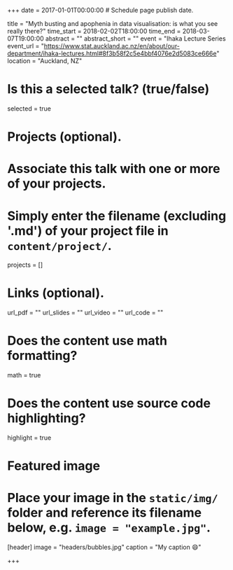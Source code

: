 +++
date = 2017-01-01T00:00:00  # Schedule page publish date.

title = "Myth busting and apophenia in data visualisation: is what you see really there?"
time_start = 2018-02-02T18:00:00
time_end = 2018-03-07T19:00:00
abstract = ""
abstract_short = ""
event = "Ihaka Lecture Series
event_url = "https://www.stat.auckland.ac.nz/en/about/our-department/ihaka-lectures.html#8f3b58f2c5e4bbf4076e2d5083ce666e"
location = "Auckland, NZ"

# Is this a selected talk? (true/false)
selected = true

# Projects (optional).
#   Associate this talk with one or more of your projects.
#   Simply enter the filename (excluding '.md') of your project file in `content/project/`.
projects = []

# Links (optional).
url_pdf = ""
url_slides = ""
url_video = ""
url_code = ""

# Does the content use math formatting?
math = true

# Does the content use source code highlighting?
highlight = true

# Featured image
# Place your image in the `static/img/` folder and reference its filename below, e.g. `image = "example.jpg"`.
[header]
image = "headers/bubbles.jpg"
caption = "My caption :smile:"

+++

